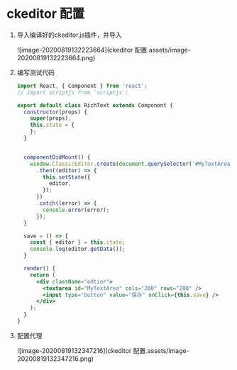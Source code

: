 # ckeditor 配置

1. 导入编译好的ckeditor.js插件，并导入

   ![image-20200819132223664](ckeditor 配置.assets/image-20200819132223664.png)

2. 编写测试代码

   ```jsx
   import React, { Component } from 'react';
   // import scriptjs from 'scriptjs';
   
   export default class RichText extends Component {
     constructor(props) {
       super(props);
       this.state = {
       };
     }
   
   
     componentDidMount() {
       window.ClassicEditor.create(document.querySelector('#MyTextArea'))
         .then((editor) => {
           this.setState({
             editor,
           });
         })
         .catch((error) => {
           console.error(error);
         });
     }
   
     save = () => {
       const { editor } = this.state;
       console.log(editor.getData());
     }
   
     render() {
       return (
         <div className="edtior">
           <textarea id="MyTextArea" cols="200" rows="200" />
           <input type="button" value="保存" onClick={this.save} />
         </div>
       );
     }
   }
   
   ```

   

3. 配置代理

   ![image-20200819132347216](ckeditor 配置.assets/image-20200819132347216.png)